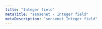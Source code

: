 ```yaml
---
title: "Integer field"
metaTitle: "sensenet - Integer field"
metaDescription: "sensenet Integer field"
---
```


